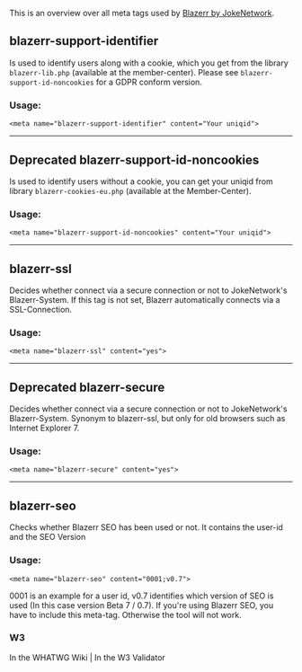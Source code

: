 This is an overview over all meta tags used by [Blazerr by JokeNetwork](https://jokenetwork.de).

## blazerr-support-identifier
Is used to identify users along with a cookie, which you get from the library `blazerr-lib.php` (available at the member-center). 
Please see `blazerr-support-id-noncookies` for a GDPR conform version.

### Usage: 

	<meta name="blazerr-support-identifier" content="Your uniqid">

<hr>

## <span class="badge bg-secondary">Deprecated</span> blazerr-support-id-noncookies
Is used to identify users without a cookie, you can get your uniqid from library `blazerr-cookies-eu.php` (available at the Member-Center).

### Usage:
	<meta name="blazerr-support-id-noncookies" content="Your uniqid">

<hr> 

## blazerr-ssl
Decides whether connect via a secure connection or not to JokeNetwork's Blazerr-System. If this tag is not set, Blazerr automatically connects via a SSL-Connection.

### Usage:
	<meta name="blazerr-ssl" content="yes">

<hr>

## <span class="badge bg-secondary">Deprecated</span> blazerr-secure 
Decides whether connect via a secure connection or not to JokeNetwork's Blazerr-System. Synonym to blazerr-ssl, but only for old browsers such as Internet Explorer 7.

### Usage:
	<meta name="blazerr-secure" content="yes">

<hr>

## blazerr-seo
Checks whether Blazerr SEO has been used or not. It contains the user-id and the SEO Version

### Usage:
	<meta name="blazerr-seo" content="0001;v0.7">
 0001 is an example for a user id, v0.7 identifies which version of SEO is used (In this case version Beta 7 / 0.7). If you're using Blazerr SEO, you have to include this meta-tag. Otherwise the tool will not work.

### W3
<i class="fas fa-check"></i> In the WHATWG Wiki | <i class="fas fa-check"></i>  In the W3 Validator
